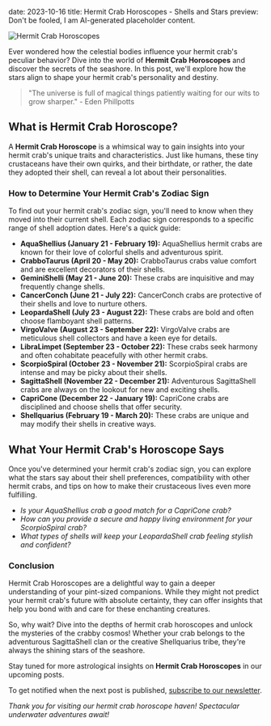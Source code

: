 date: 2023-10-16
title: Hermit Crab Horoscopes - Shells and Stars
preview: Don't be fooled, I am AI-generated placeholder content.

![Hermit Crab Horoscopes](https://example.com/hermit-crab-horoscope-image.jpg)

Ever wondered how the celestial bodies influence your hermit crab's peculiar behavior? Dive into the world of **Hermit Crab Horoscopes** and discover the secrets of the seashore. In this post, we'll explore how the stars align to shape your hermit crab's personality and destiny.

> "The universe is full of magical things patiently waiting for our wits to grow sharper." - Eden Phillpotts


## What is Hermit Crab Horoscope?

A **Hermit Crab Horoscope** is a whimsical way to gain insights into your hermit crab's unique traits and characteristics. Just like humans, these tiny crustaceans have their own quirks, and their birthdate, or rather, the date they adopted their shell, can reveal a lot about their personalities.

### How to Determine Your Hermit Crab's Zodiac Sign

To find out your hermit crab's zodiac sign, you'll need to know when they moved into their current shell. Each zodiac sign corresponds to a specific range of shell adoption dates. Here's a quick guide:

- **AquaShellius (January 21 - February 19):** AquaShellius hermit crabs are known for their love of colorful shells and adventurous spirit.
- **CrabboTaurus (April 20 - May 20):** CrabboTaurus crabs value comfort and are excellent decorators of their shells.
- **GeminiShelli (May 21 - June 20):** These crabs are inquisitive and may frequently change shells.
- **CancerConch (June 21 - July 22):** CancerConch crabs are protective of their shells and love to nurture others.
- **LeopardaShell (July 23 - August 22):** These crabs are bold and often choose flamboyant shell patterns.
- **VirgoValve (August 23 - September 22):** VirgoValve crabs are meticulous shell collectors and have a keen eye for details.
- **LibraLimpet (September 23 - October 22):** These crabs seek harmony and often cohabitate peacefully with other hermit crabs.
- **ScorpioSpiral (October 23 - November 21):** ScorpioSpiral crabs are intense and may be picky about their shells.
- **SagittaShell (November 22 - December 21):** Adventurous SagittaShell crabs are always on the lookout for new and exciting shells.
- **CapriCone (December 22 - January 19):** CapriCone crabs are disciplined and choose shells that offer security.
- **Shellquarius (February 19 - March 20):** These crabs are unique and may modify their shells in creative ways.

## What Your Hermit Crab's Horoscope Says

Once you've determined your hermit crab's zodiac sign, you can explore what the stars say about their shell preferences, compatibility with other hermit crabs, and tips on how to make their crustaceous lives even more fulfilling.

- *Is your AquaShellius crab a good match for a CapriCone crab?*
- *How can you provide a secure and happy living environment for your ScorpioSpiral crab?*
- *What types of shells will keep your LeopardaShell crab feeling stylish and confident?*

### Conclusion

Hermit Crab Horoscopes are a delightful way to gain a deeper understanding of your pint-sized companions. While they might not predict your hermit crab's future with absolute certainty, they can offer insights that help you bond with and care for these enchanting creatures.

So, why wait? Dive into the depths of hermit crab horoscopes and unlock the mysteries of the crabby cosmos! Whether your crab belongs to the adventurous SagittaShell clan or the creative Shellquarius tribe, they're always the shining stars of the seashore.

Stay tuned for more astrological insights on **Hermit Crab Horoscopes** in our upcoming posts.

To get notified when the next post is published, [subscribe to our newsletter](#).

_Thank you for visiting our hermit crab horoscope haven! Spectacular underwater adventures await!_
